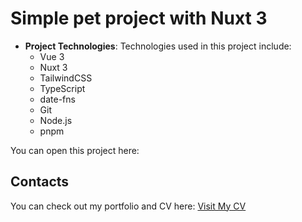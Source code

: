 # Simple pet project with Nuxt 3

- **Project Technologies**: Technologies used in this project include:
    - Vue 3
    - Nuxt 3
    - TailwindCSS
    - TypeScript
    - date-fns
    - Git
    - Node.js
    - pnpm

You can open this project here:

## Contacts
You can check out my portfolio and CV here: [Visit My CV](https://glebbigma.github.io/portfolio_2/)
